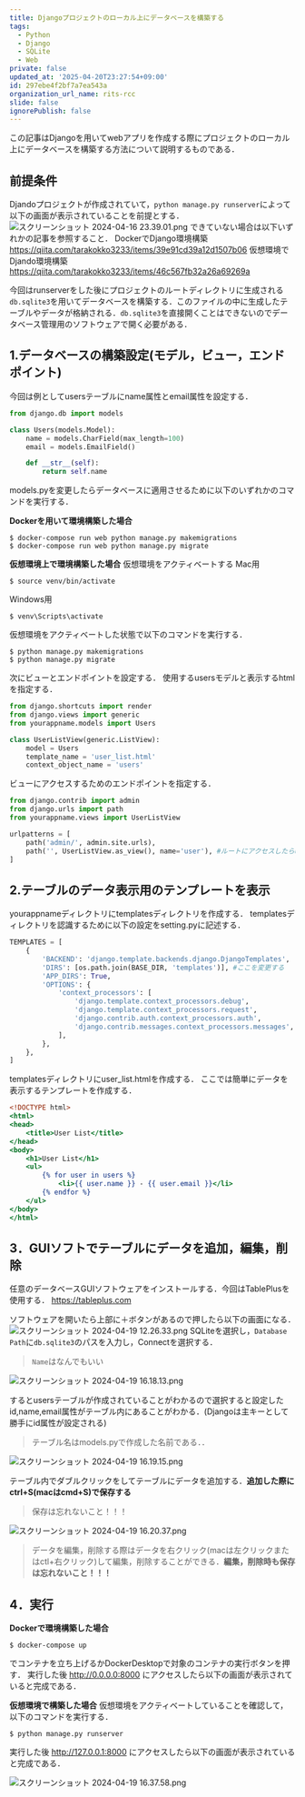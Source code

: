 ```yaml
---
title: Djangoプロジェクトのローカル上にデータベースを構築する
tags:
  - Python
  - Django
  - SQLite
  - Web
private: false
updated_at: '2025-04-20T23:27:54+09:00'
id: 297ebe4f2bf7a7ea543a
organization_url_name: rits-rcc
slide: false
ignorePublish: false
---
```

この記事はDjangoを用いてwebアプリを作成する際にプロジェクトのローカル上にデータベースを構築する方法について説明するものである．

## 前提条件
Djandoプロジェクトが作成されていて，`python manage.py runserver`によって以下の画面が表示されていることを前提とする．
![スクリーンショット 2024-04-16 23.39.01.png](https://qiita-image-store.s3.ap-northeast-1.amazonaws.com/0/3757442/6dde9003-9eb4-8224-3ccc-b80c54090f95.png)
できていない場合は以下いずれかの記事を参照すること．
DockerでDjango環境構築
https://qiita.com/tarakokko3233/items/39e91cd39a12d1507b06
仮想環境でDjando環境構築
https://qiita.com/tarakokko3233/items/46c567fb32a26a69269a

今回はrunserverをした後にプロジェクトのルートディレクトリに生成される`db.sqlite3`を用いてデータベースを構築する．このファイルの中に生成したテーブルやデータが格納される．`db.sqlite3`を直接開くことはできないのでデータベース管理用のソフトウェアで開く必要がある．


## 1.データベースの構築設定(モデル，ビュー，エンドポイント)
今回は例としてusersテーブルにname属性とemail属性を設定する．
```models.py
from django.db import models

class Users(models.Model):
    name = models.CharField(max_length=100)
    email = models.EmailField()

    def __str__(self):
        return self.name

```
models.pyを変更したらデータベースに適用させるために以下のいずれかのコマンドを実行する．

**Dockerを用いて環境構築した場合**
```
$ docker-compose run web python manage.py makemigrations
$ docker-compose run web python manage.py migrate
```
**仮想環境上で環境構築した場合**
仮想環境をアクティベートする
Mac用
```
$ source venv/bin/activate
```
Windows用
```
$ venv\Scripts\activate
```
仮想環境をアクティベートした状態で以下のコマンドを実行する．
```
$ python manage.py makemigrations
$ python manage.py migrate
```
次にビューとエンドポイントを設定する．
使用するusersモデルと表示するhtmlを指定する．
```views.py
from django.shortcuts import render
from django.views import generic
from yourappname.models import Users

class UserListView(generic.ListView):
    model = Users
    template_name = 'user_list.html'
    context_object_name = 'users'

```
ビューにアクセスするためのエンドポイントを指定する．
```urls.py
from django.contrib import admin
from django.urls import path
from yourappname.views import UserListView

urlpatterns = [
    path('admin/', admin.site.urls),
    path('', UserListView.as_view(), name='user'), #ルートにアクセスしたらuser_list.htmlにアクセスする
]

```
## 2.テーブルのデータ表示用のテンプレートを表示
yourappnameディレクトリにtemplatesディレクトリを作成する．
templatesディレクトリを認識するために以下の設定をsetting.pyに記述する．
```setting.py
TEMPLATES = [
    {
        'BACKEND': 'django.template.backends.django.DjangoTemplates',
        'DIRS': [os.path.join(BASE_DIR, 'templates')], #ここを変更する
        'APP_DIRS': True,
        'OPTIONS': {
            'context_processors': [
                'django.template.context_processors.debug',
                'django.template.context_processors.request',
                'django.contrib.auth.context_processors.auth',
                'django.contrib.messages.context_processors.messages',
            ],
        },
    },
]
```
templatesディレクトリにuser_list.htmlを作成する．
ここでは簡単にデータを表示するテンプレートを作成する．
```user_list.html
<!DOCTYPE html>
<html>
<head>
    <title>User List</title>
</head>
<body>
    <h1>User List</h1>
    <ul>
        {% for user in users %}
            <li>{{ user.name }} - {{ user.email }}</li>
        {% endfor %}
    </ul>
</body>
</html>

```


## 3．GUIソフトでテーブルにデータを追加，編集，削除
任意のデータベースGUIソフトウェアをインストールする．今回はTablePlusを使用する．
https://tableplus.com

ソフトウェアを開いたら上部に＋ボタンがあるので押したら以下の画面になる．
![スクリーンショット 2024-04-19 12.26.33.png](https://qiita-image-store.s3.ap-northeast-1.amazonaws.com/0/3757442/75c2a78d-ba70-3e41-e141-8a1443e5b7bb.png)
SQLiteを選択し，`Database Path`に`db.sqlite3`のパスを入力し，Connectを選択する．
>`Name`はなんでもいい

![スクリーンショット 2024-04-19 16.18.13.png](https://qiita-image-store.s3.ap-northeast-1.amazonaws.com/0/3757442/fe6b0c91-5db7-570b-ca8a-6530945771d6.png)


するとusersテーブルが作成されていることがわかるので選択すると設定したid,name,email属性がテーブル内にあることがわかる．(Djangoは主キーとして勝手にid属性が設定される)
>テーブル名はmodels.pyで作成した名前である．．

![スクリーンショット 2024-04-19 16.19.15.png](https://qiita-image-store.s3.ap-northeast-1.amazonaws.com/0/3757442/ebd2c6dd-9d8d-ba40-6b31-faa56855f060.png)


テーブル内でダブルクリックをしてテーブルにデータを追加する．**追加した際にctrl+S(macはcmd+S)で保存する**
>保存は忘れないこと！！！

![スクリーンショット 2024-04-19 16.20.37.png](https://qiita-image-store.s3.ap-northeast-1.amazonaws.com/0/3757442/a7b60fcf-a7f0-bb46-043d-c1b21f2a0f5e.png)


>データを編集，削除する際はデータを右クリック(macは左クリックまたはctl+右クリック)して編集，削除することができる．**編集，削除時も保存は忘れないこと！！！**

## 4．実行
**Dockerで環境構築した場合**
```
$ docker-compose up
```
でコンテナを立ち上げるかDockerDesktopで対象のコンテナの実行ボタンを押す．
実行した後
http://0.0.0.0:8000
にアクセスしたら以下の画面が表示されていると完成である．



**仮想環境で構築した場合**
仮想環境をアクティベートしていることを確認して，以下のコマンドを実行する．
```
$ python manage.py runserver
```
実行した後
http://127.0.0.1:8000
にアクセスしたら以下の画面が表示されていると完成である．

![スクリーンショット 2024-04-19 16.37.58.png](https://qiita-image-store.s3.ap-northeast-1.amazonaws.com/0/3757442/e8433fde-22c6-15e9-4c45-521c251e59fc.png)
